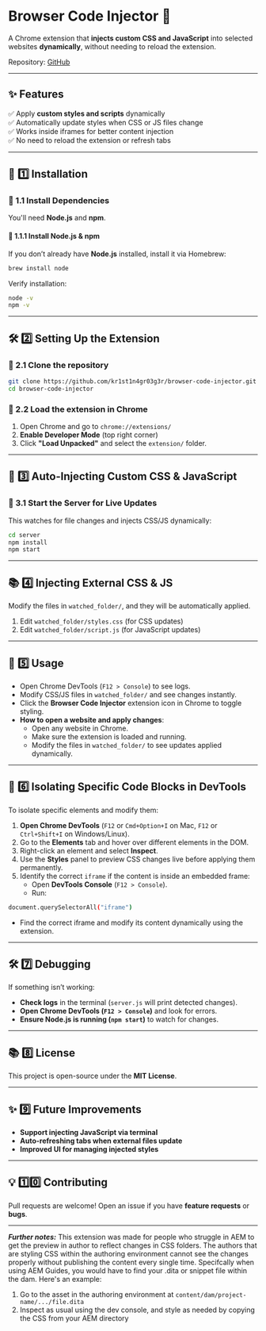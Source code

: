 
# Browser Code Injector 💉

A Chrome extension that **injects custom CSS and JavaScript** into selected websites **dynamically**, without needing to reload the extension.

Repository: [GitHub](https://github.com/kr1st1n4gr03g3r/browser-code-injector)

---

## **✨ Features**  
✅ Apply **custom styles and scripts** dynamically  
✅ Automatically update styles when CSS or JS files change  
✅ Works inside iframes for better content injection  
✅ No need to reload the extension or refresh tabs  

---

## **🚀 1️⃣ Installation**  

### **📌 1.1 Install Dependencies**  
You'll need **Node.js** and **npm**.

#### **📌 1.1.1 Install Node.js & npm**  
If you don’t already have **Node.js** installed, install it via Homebrew:

```sh
brew install node
```  
Verify installation:  
```sh
node -v
npm -v
```  

---

## **🛠️ 2️⃣ Setting Up the Extension**  

### **📌 2.1 Clone the repository**  

```sh
git clone https://github.com/kr1st1n4gr03g3r/browser-code-injector.git
cd browser-code-injector
```  

### **📌 2.2 Load the extension in Chrome**  
1. Open Chrome and go to `chrome://extensions/`  
2. **Enable Developer Mode** (top right corner)  
3. Click **"Load Unpacked"** and select the `extension/` folder.  

---

## **🎨 3️⃣ Auto-Injecting Custom CSS & JavaScript**  

### **📌 3.1 Start the Server for Live Updates**  
This watches for file changes and injects CSS/JS dynamically:

```sh
cd server
npm install
npm start
```  

---

## **📚 4️⃣ Injecting External CSS & JS**  

Modify the files in `watched_folder/`, and they will be automatically applied.  

1. Edit `watched_folder/styles.css` (for CSS updates)  
2. Edit `watched_folder/script.js` (for JavaScript updates)  

---

## **🔧 5️⃣ Usage**  

- Open Chrome DevTools (`F12 > Console`) to see logs.  
- Modify CSS/JS files in `watched_folder/` and see changes instantly.  
- Click the **Browser Code Injector** extension icon in Chrome to toggle styling.  
- **How to open a website and apply changes**:  
  - Open any website in Chrome.  
  - Make sure the extension is loaded and running.  
  - Modify the files in `watched_folder/` to see updates applied dynamically.
  
---

## **🔧 6️⃣ Isolating Specific Code Blocks in DevTools**  

To isolate specific elements and modify them:

1. **Open Chrome DevTools** (`F12` or `Cmd+Option+I` on Mac, `F12` or `Ctrl+Shift+I` on Windows/Linux).
2. Go to the **Elements** tab and hover over different elements in the DOM.
3. Right-click an element and select **Inspect**.
4. Use the **Styles** panel to preview CSS changes live before applying them permanently.
5. Identify the correct `iframe` if the content is inside an embedded frame:
   - Open **DevTools Console** (`F12 > Console`).
   - Run: 
```sh
document.querySelectorAll("iframe")
```
   - Find the correct iframe and modify its content dynamically using the extension.

---

## **🛠️ 7️⃣ Debugging**  

If something isn’t working:  
- **Check logs** in the terminal (`server.js` will print detected changes).  
- **Open Chrome DevTools (`F12 > Console`)** and look for errors.  
- **Ensure Node.js is running (`npm start`)** to watch for changes.  

---

## **📚 8️⃣ License**  

This project is open-source under the **MIT License**.

---

## **✨ 9️⃣ Future Improvements**  

- **Support injecting JavaScript via terminal**  
- **Auto-refreshing tabs when external files update**  
- **Improved UI for managing injected styles**  

---

## **💡 1️⃣0️⃣ Contributing**  

Pull requests are welcome! Open an issue if you have **feature requests** or **bugs**.  

---


***Further notes:***
This extension was made for people who struggle in AEM to get the preview in author to reflect changes in CSS folders. The authors that are styling CSS within the authoring environment cannot see the changes properly without publishing the content every single time. Specifcally when using AEM Guides, you would have to find your .dita or snippet file within the dam. Here's an example:

1. Go to the asset in the authoring environment at `content/dam/project-name/.../file.dita`
2. Inspect as usual using the dev console, and style as needed by copying the CSS from your AEM directory 

